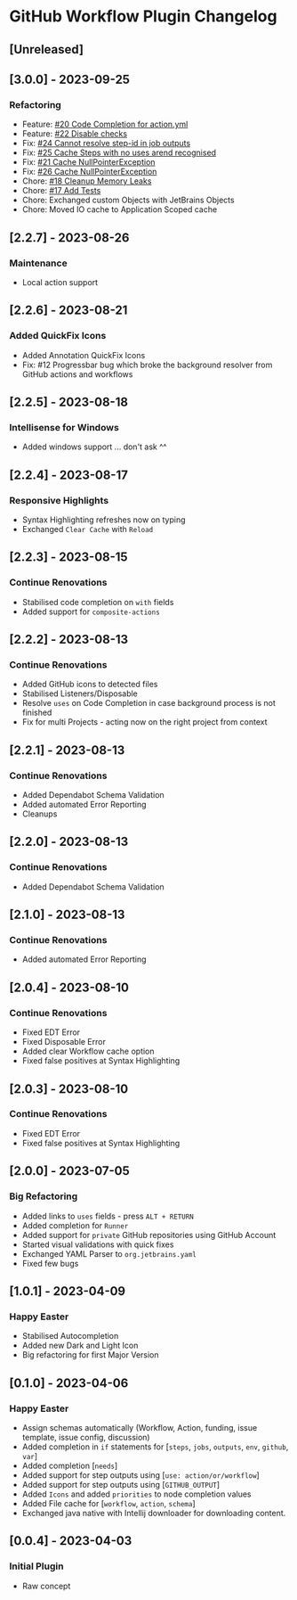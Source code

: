 <!-- Keep a Changelog guide -> https://keepachangelog.com -->

# GitHub Workflow Plugin Changelog

## [Unreleased]

## [3.0.0] - 2023-09-25

### Refactoring

- Feature: [#20 Code Completion for action.yml](https://github.com/YunaBraska/github-workflow-plugin/issues/20)
- Feature: [#22 Disable checks](https://github.com/YunaBraska/github-workflow-plugin/issues/22)
- Fix: [#24 Cannot resolve step-id in job outputs](https://github.com/YunaBraska/github-workflow-plugin/issues/24)
- Fix: [#25 Cache Steps with no uses arend recognised](https://github.com/YunaBraska/github-workflow-plugin/issues/25)
- Fix: [#21 Cache NullPointerException](https://github.com/YunaBraska/github-workflow-plugin/issues/21)
- Fix: [#26 Cache NullPointerException](https://github.com/YunaBraska/github-workflow-plugin/issues/26)
- Chore: [#18 Cleanup Memory Leaks](https://github.com/YunaBraska/github-workflow-plugin/issues/18)
- Chore: [#17 Add Tests](https://github.com/YunaBraska/github-workflow-plugin/issues/17)
- Chore: Exchanged custom Objects with JetBrains Objects
- Chore: Moved IO cache to Application Scoped cache

## [2.2.7] - 2023-08-26

### Maintenance

- Local action support

## [2.2.6] - 2023-08-21

### Added QuickFix Icons

- Added Annotation QuickFix Icons
- Fix: #12 Progressbar bug which broke the background resolver from GitHub actions and workflows

## [2.2.5] - 2023-08-18

### Intellisense for Windows

- Added windows support ... don't ask ^^

## [2.2.4] - 2023-08-17

### Responsive Highlights

- Syntax Highlighting refreshes now on typing
- Exchanged `Clear Cache` with `Reload`

## [2.2.3] - 2023-08-15

### Continue Renovations

- Stabilised code completion on `with` fields
- Added support for `composite-actions`

## [2.2.2] - 2023-08-13

### Continue Renovations

- Added GitHub icons to detected files
- Stabilised Listeners/Disposable
- Resolve `uses` on Code Completion in case background process is not finished
- Fix for multi Projects - acting now on the right project from context

## [2.2.1] - 2023-08-13

### Continue Renovations

- Added Dependabot Schema Validation
- Added automated Error Reporting
- Cleanups

## [2.2.0] - 2023-08-13

### Continue Renovations

- Added Dependabot Schema Validation

## [2.1.0] - 2023-08-13

### Continue Renovations

- Added automated Error Reporting

## [2.0.4] - 2023-08-10

### Continue Renovations

- Fixed EDT Error
- Fixed Disposable Error
- Added clear Workflow cache option
- Fixed false positives at Syntax Highlighting

## [2.0.3] - 2023-08-10

### Continue Renovations

- Fixed EDT Error
- Fixed false positives at Syntax Highlighting

## [2.0.0] - 2023-07-05

### Big Refactoring

- Added links to `uses` fields - press `ALT + RETURN`
- Added completion for `Runner`
- Added support for `private` GitHub repositories using GitHub Account
- Started visual validations with quick fixes
- Exchanged YAML Parser to `org.jetbrains.yaml`
- Fixed few bugs

## [1.0.1] - 2023-04-09

### Happy Easter

- Stabilised Autocompletion
- Added new Dark and Light Icon
- Big refactoring for first Major Version

## [0.1.0] - 2023-04-06

### Happy Easter

- Assign schemas automatically (Workflow, Action, funding, issue template, issue config, discussion)
- Added completion in `if` statements for [`steps`, `jobs`, `outputs`, `env`, `github`, `var`]
- Added completion  [`needs`]
- Added support for step outputs using  [`use: action/or/workflow`]
- Added support for step outputs using  [`GITHUB_OUTPUT`]
- Added `Icons` and added `priorities` to node completion values
- Added File cache for [`workflow`, `action`, `schema`]
- Exchanged java native with Intellij downloader for downloading content.

## [0.0.4] - 2023-04-03

### Initial Plugin

- Raw concept
